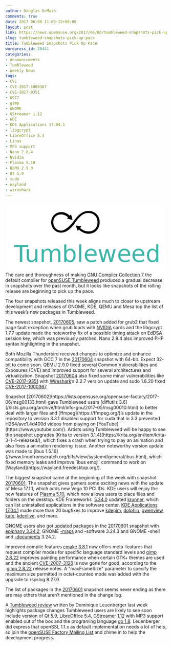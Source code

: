 ```yaml
---
author: Douglas DeMaio
comments: true
date: 2017-06-08 11:09:22+00:00
layout: post
link: https://news.opensuse.org/2017/06/08/tumbleweed-snapshots-pick-up-pace/
slug: tumbleweed-snapshots-pick-up-pace
title: Tumbleweed Snapshots Pick Up Pace
wordpress_id: 20441
categories:
- Announcements
- Tumbleweed
- Weekly News
tags:
- CVE
- CVE-2017-1000367
- CVE-2017-9351
- GCC7
- gimp
- GNOME
- GStreamer 1.12
- KDE
- KDE Applications 17.04.1
- libgcrypt
- LibreOffice 5.4
- Linux
- MP3 support
- Nano 2.8.4
- NVidia
- Plasma 5.10
- QEMU 2.9.0
- Qt 5.9
- sudo
- Wayland
- wireshark
---
```


![](/wp-content/uploads/2015/10/Tumbleweed-black-green.png)The care and thoroughness of making [GNU Compiler Collection 7](https://gcc.gnu.org/gcc-7/changes.html) the default compiler for [openSUSE Tumbleweed](https://en.opensuse.org/Portal:Tumbleweed) produced a gradual decrease in snapshots over the past month, but it looks like snapshots of the rolling release are beginning to pick up the pace.

The four snapshots released this week aligns much to closer to upstream development and releases of GNOME, KDE, QEMU and Mesa top the list of this week’s new packages in Tumbleweed.

The newest snapshot, [20170605](https://lists.opensuse.org/opensuse-factory/2017-06/msg00214.html), saw a patch added for grub2 that fixed page fault exception when grub loads with [NVIDIA](https://www.nvidia.com/) cards and the libgcrypt 1.7.7 update made the noteworthy fix of a possible timing attack on EdDSA session key, which was previously patched. Nano 2.8.4 also improved PHP syntax highlighting in the snapshot.

Both Mozilla Thunderbird received changes to optimize and enhance compatibility with GCC 7 in the [20170604](https://lists.opensuse.org/opensuse-factory/2017-06/msg00210.html) snapshot with 64-bit. Expect 32-bit to come soon. QEMU 2.9.0 fixed several Common Vulnerabilities and Exposures (CVE) and improved support for several architectures and virtualization. Snapshot [20170604](https://lists.opensuse.org/opensuse-factory/2017-06/msg00210.html) also fixed some minor vulnerabilities like [CVE-2017-9351](https://www.cvedetails.com/cve/CVE-2017-9351/) with [Wireshark](https://www.wireshark.org/)’s 2.2.7 version update and sudo 1.8.20 fixed [CVE-2017-1000367](https://cve.mitre.org/cgi-bin/cvename.cgi?name=CVE-2017-1000367).

<!-- more -->Snapshot [20170602](https://lists.opensuse.org/opensuse-factory/2017-06/msg00133.html) gave Tumbleweed users [diffutils 3.6](//lists.gnu.org/archive/html/info-gnu/2017-05/msg00010.html) to better deal with larger files and [ffmpeg](https://ffmpeg.org/)’s update in the repository to version 3.3.1 disabled support for cuda that in 3.3 prevented H264/avc1.4d400d videos from playing on [YouTube](https://www.youtube.com/). Artists using Tumbleweed will be happy to see the snapshot upgrades [Krita to version 3.1.4](https://krita.org/en/item/krita-3-1-4-released/), which fixes a crash when trying to play an animation and also fixes a animation rendering  issue. Another noteworthy version update was made to [ibus 1.5.16](//www.linuxfromscratch.org/blfs/view/systemd/general/ibus.html), which fixed memory leaks and improve `ibus emoji` command to work on [Wayland](https://wayland.freedesktop.org/).

The biggest snapshot came at the beginning of the week with snapshot [20170601](https://lists.opensuse.org/opensuse-factory/2017-06/msg00089.html). The snapshot gives gamers some exciting news with the update of Mesa 17.1.1, which adds new Vega 10 PCI IDs. KDE users will enjoy the new features of [Plasma 5.10](https://www.kde.org/announcements/plasma-5.10.0.php), which now allows users to place files and folders on the desktop. KDE Frameworks  [5.34.0](https://www.kde.org/announcements/kde-frameworks-5.34.0.php) updated [krunner](https://userbase.kde.org/Plasma/Krunner), which can list uninstalled applications in the software center. [KDE Applications 17.04.1](https://www.kde.org/announcements/announce-applications-17.04.0.php) made more than 20 bugfixes to improve [kdepim](https://community.kde.org/KDE_PIM), [dolphin](https://www.kde.org/applications/system/dolphin/), [gwenview](https://userbase.kde.org/Gwenview), [kate](https://www.kde.org/applications/utilities/kate/), [kdenlive](https://kdenlive.org/), and more.

[GNOME](https://www.gnome.org/) users also got updated packages in the [20170601](https://lists.opensuse.org/opensuse-factory/2017-06/msg00089.html) snapshot with [epiphany 3.24.2](https://github.com/GNOME/epiphany/releases), GNOME [-maps](https://wiki.gnome.org/action/show/Apps/Maps?action=show&redirect=Maps) and -software 3.24.3 and GNOME -shell and [-documents](https://github.com/GNOME/gnome-documents/releases) 3.24.2.

Improved compile features [cmake 3.8.1](https://cmake.org/cmake/help/v3.8/release/3.8.html) now offers meta-features that request compiler modes for specific language standard levels and [gimp 2.8.22](https://www.gimp.org/news/2017/05/11/gimp-2-8-22-released/) improves painting performance when certain GTK+ themes are used and the ancient [CVE-2007-3126](https://nvd.nist.gov/vuln/detail/CVE-2007-3126) is now gone for good, according to the  [gimp 2.8.22](https://www.gimp.org/news/2017/05/11/gimp-2-8-22-released/) release notes. A “maxFrameSize" parameter to specify the maximum size permitted in octet-counted mode was added with the upgrade to rsyslog 8.27.0

The list of packages in the [20170601](https://lists.opensuse.org/opensuse-factory/2017-06/msg00089.html) snapshot seems never ending as there are may others that aren’t mentioned in the change log.

A [Tumbleweed review](https://lists.opensuse.org/opensuse-factory/2017-06/msg00083.html) written by Dominique Leuenberger last week highlights package changes Tumbleweed users are likely to see soon include version of [Qt 5.9](https://wiki.qt.io/New_Features_in_Qt_5.9), [LibreOffice 5.4](https://wiki.documentfoundation.org/ReleaseNotes/5.4), [GStreamer 1.12](https://gstreamer.freedesktop.org/releases/1.12/) with MP3 support enabled out of the box and the programing language [go 1.8](https://golang.org/doc/go1.8). Leuenberger did express that openSSL 1.1.x as default implementation needs a lot of help, so join the [openSUSE Factory Mailing List](https://lists.opensuse.org/opensuse-factory/) and chime in to help the development progress.
